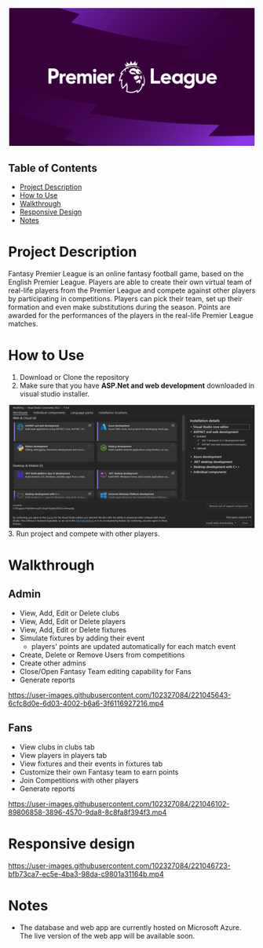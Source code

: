 <div align="center"><img src="/media/7850968.gif" alt="FPL logo" width="500px"></div>

## Table of Contents

* [Project Description](#Project-Description)
* [How to Use](#How-to-Use)
* [Walkthrough](#Walkthrough)
* [Responsive Design](#Responsive-Design)
* [Notes](#Notes)

# Project Description

Fantasy Premier League is an online fantasy football game, based on the English Premier League. Players are able to create their own virtual team of real-life players from the Premier League and compete against other players by participating in competitions. Players can pick their team, set up their formation and even make substitutions during the season. Points are awarded for the performances of the players in the real-life Premier League matches.

# How to Use

1. Download or Clone the repository
2. Make sure that you have **ASP.Net and web development** downloaded in visual studio installer.
<div align="center"><img src="/media/ASPNET.png" alt="run instructions" width="500px"></div>
3. Run project and compete with other players.

# Walkthrough

## Admin
* View, Add, Edit or Delete clubs
* View, Add, Edit or Delete players
* View, Add, Edit or Delete fixtures
* Simulate fixtures by adding their event
  - players' points are updated automatically for each match event
* Create, Delete or Remove Users from competitions
* Create other admins
* Close/Open Fantasy Team editing capability for Fans
* Generate reports

https://user-images.githubusercontent.com/102327084/221045643-6cfc8d0e-6d03-4002-b6a6-3f6116927216.mp4

## Fans
* View clubs in clubs tab
* View players in players tab
* View fixtures and their events in fixtures tab
* Customize their own Fantasy team to earn points
* Join Competitions with other players
* Generate reports


https://user-images.githubusercontent.com/102327084/221046102-89806858-3896-4570-9da8-8c8fa8f394f3.mp4

# Responsive design
https://user-images.githubusercontent.com/102327084/221046723-bfb73ca7-ec5e-4ba3-98da-c9801a31164b.mp4



# Notes
* The database and web app are currently hosted on Microsoft Azure. The live version of the web app will be available soon.







